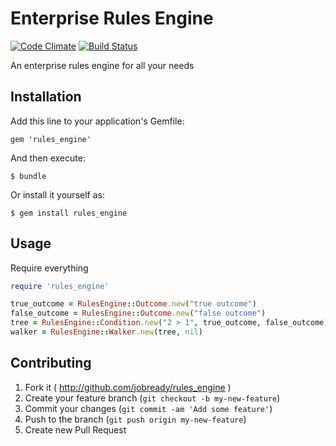 # Enterprise Rules Engine

[![Code Climate](https://codeclimate.com/github/jobready/rules_engine.png)](https://codeclimate.com/github/jobready/rules_engine)
[![Build Status](https://travis-ci.org/jobready/rules_engine.svg)](https://travis-ci.org/jobready/rules_engine)


An enterprise rules engine for all your needs


## Installation

Add this line to your application's Gemfile:

    gem 'rules_engine'

And then execute:

    $ bundle

Or install it yourself as:

    $ gem install rules_engine

## Usage

Require everything

```ruby
require 'rules_engine'

true_outcome = RulesEngine::Outcome.new("true outcome")
false_outcome = RulesEngine::Outcome.new("false outcome")
tree = RulesEngine::Condition.new("2 > 1", true_outcome, false_outcome)
walker = RulesEngine::Walker.new(tree, nil)
```

## Contributing

1. Fork it ( http://github.com/jobready/rules_engine )
2. Create your feature branch (`git checkout -b my-new-feature`)
3. Commit your changes (`git commit -am 'Add some feature'`)
4. Push to the branch (`git push origin my-new-feature`)
5. Create new Pull Request
